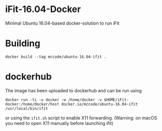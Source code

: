 # iFit-16.04-Docker
Minimal Ubuntu 16.04-based docker-solution to run iFit 

# Building
```
docker build --tag mccode/ubuntu-16.04-ifit .
```

# dockerhub
The image has been uploaded to dockerhub and can be run using 
```
docker run -ti -u docker -w /home/docker -v $HOME/iFit-docker:/home/docker/host docker.io/mccode/ubuntu-16.04-ifit /usr/local/bin/ifit
```
or using the ```ifit.sh``` script to enable X11 forwarding. (Warning:
on macOS you need to open X11 manually before launching ifit)
